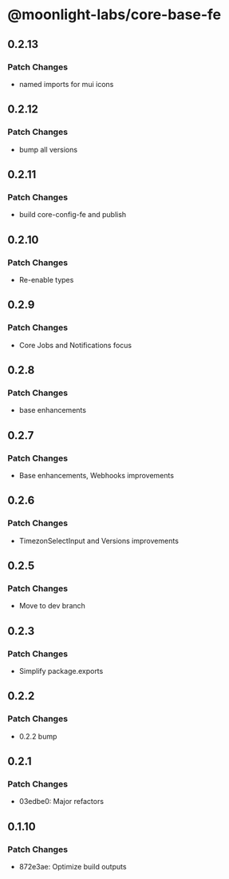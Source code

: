 # @moonlight-labs/core-base-fe

## 0.2.13

### Patch Changes

- named imports for mui icons

## 0.2.12

### Patch Changes

- bump all versions

## 0.2.11

### Patch Changes

- build core-config-fe and publish

## 0.2.10

### Patch Changes

- Re-enable types

## 0.2.9

### Patch Changes

- Core Jobs and Notifications focus

## 0.2.8

### Patch Changes

- base enhancements

## 0.2.7

### Patch Changes

- Base enhancements, Webhooks improvements

## 0.2.6

### Patch Changes

- TimezonSelectInput and Versions improvements

## 0.2.5

### Patch Changes

- Move to dev branch

## 0.2.3

### Patch Changes

- Simplify package.exports

## 0.2.2

### Patch Changes

- 0.2.2 bump

## 0.2.1

### Patch Changes

- 03edbe0: Major refactors

## 0.1.10

### Patch Changes

- 872e3ae: Optimize build outputs
